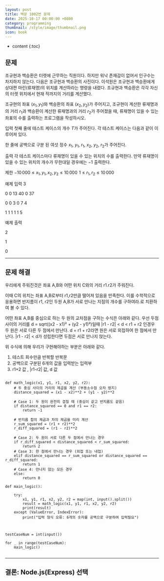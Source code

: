 ```yaml
---
layout: post
title: 백문 1002번 문제
date: 2025-10-17 00:00:00 +0800
category: programming
thumbnail: /style/image/thumbnail.png
icon: book
---
```



* content
{:toc}

## 문제
조규현과 백승환은 터렛에 근무하는 직원이다. 하지만 워낙 존재감이 없어서 인구수는 차지하지 않는다. 다음은 조규현과 백승환의 사진이다.
이석원은 조규현과 백승환에게 상대편 마린(류재명)의 위치를 계산하라는 명령을 내렸다. 조규현과 백승환은 각각 자신의 터렛 위치에서 현재 적까지의 거리를 계산했다.

조규현의 좌표 $(x_1, y_1)$와 백승환의 좌표 $(x_2, y_2)$가 주어지고, 조규현이 계산한 류재명과의 거리 $r_1$과 백승환이 계산한 류재명과의 거리 
$r_2$가 주어졌을 때, 류재명이 있을 수 있는 좌표의 수를 출력하는 프로그램을 작성하시오.

입력
첫째 줄에 테스트 케이스의 개수 
$T$가 주어진다. 각 테스트 케이스는 다음과 같이 이루어져 있다.

한 줄에 공백으로 구분 된 여섯 정수 
$x_1$, $y_1$, $r_1$, $x_2$, $y_2$, $r_2$가 주어진다.

출력
각 테스트 케이스마다 류재명이 있을 수 있는 위치의 수를 출력한다. 만약 류재명이 있을 수 있는 위치의 개수가 무한대일 경우에는 
$-1$ 출력한다.

제한
$-10\,000 ≤ x_1, y_1, x_2, y_2 ≤ 10\,000$ 
$1 ≤ r_1, r_2 ≤ 10\,000$ 

예제 입력 
3

0 0 13 40 0 37

0 0 3 0 7 4

1 1 1 1 1 5


예제 출력

2

1

0

---

## 문제 해결
우리에게 주워진것은 좌표 A,B와 어떤 위치 C와의 거리 r1.r2가 주워진다.

이때 C의 위치는 좌표 A,B로부터 r1,r2만큼 떨어져 있음을 만족한다. 이를 수학적으로 응용하면 
반지름이 r1, r2인 두원 A,B가 서로 만나는 지점의 개수를 구하여라.로 치환하여 볼 수 있다.

어떤 좌표 A,B를 중심으로 하는 두 원의 교차점을 구하는 수식은 아래와 같다.
우선 두점 사이의 거리를 d = sqrt((x2 - x1)² + (y2 - y1)²)일때 
|r1 - r2| < d < r1 + r2 인경우 두 원은 서로 다른 두 점에서 만난다. 
d = r1 + r2라면 원은 서로 외접하여 한 점에서 만난다.
|r1 - r2| < d가 성립한다면 두점은 서로 만나지 앉는다.

위 수식에 의해 우리가 구현해야하는 부분은 아래와 같다.
1. 테스트 회수만큼 반복할 반복문
2. 공백으로 구분된 6개의 값을 입력받는 입력부
3. r1+2 값 , |r1-r2| 값, d 값

```

def math_logic(x1, y1, r1, x2, y2, r2):
    # 두 중심 사이의 거리의 제곱을 계산 (부동소수점 오차 방지)
    distance_squared = (x1 - x2)**2 + (y1 - y2)**2

    # Case 1: 두 원이 완전히 겹칠 때 (중심이 같고 반지름도 같음)
    if distance_squared == 0 and r1 == r2:
        return -1

    # 반지름 합의 제곱과 차의 제곱을 미리 계산
    r_sum_squared = (r1 + r2)**2
    r_diff_squared = (r1 - r2)**2

    # Case 2: 두 원이 서로 다른 두 점에서 만나는 경우
    if r_diff_squared < distance_squared < r_sum_squared:
        return 2
    # Case 3: 한 점에서 만나는 경우 (외접 또는 내접)
    elif distance_squared == r_sum_squared or distance_squared == r_diff_squared:
        return 1
    # Case 4: 만나지 않는 모든 경우
    else:
        return 0
    
def main_logic():

    try:
        x1, y1, r1, x2, y2, r2 = map(int, input().split())
        result = math_logic(x1, y1, r1, x2, y2, r2)
        print(result)
    except (ValueError, IndexError):
        print("입력 형식 오류: 6개의 숫자를 공백으로 구분하여 입력필요")



testCaseNum = int(input())

for _ in range(testCaseNum):
    main_logic()


```

---

## 결론: Node.js(Express) 선택

